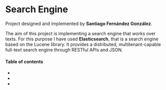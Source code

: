 # Search Engine

Project designed and implemented by **Santiago Fernández González**.

The aim of this project is implementing a search engine that works over texts. For this purpose I have used **Elasticsearch**, that is a search engine based on the Lucene library. It provides a distributed, multitenant-capable full-text search engine through RESTful APIs and JSON.

#### Table of contents
-
-
-